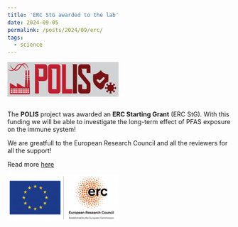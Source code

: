 ```yaml
---
title: 'ERC StG awarded to the lab'
date: 2024-09-05
permalink: /posts/2024/09/erc/
tags:
  - science
---
```


<img src="/images/polis_logo.png" alt="drawing" width=250 align="middle"/>

\
The **POLIS** project was awarded an **ERC Starting Grant** (ERC StG). With this funding we will be able to investigate the long-term effect of PFAS exposure on the immune system!

We are greatfull to the European Research Council and all the reviewers for all the support!

Read more [here](https://www.dzne.de/en/im-fokus/meldungen/2024/around-15-million-euros-for-researching-the-effects-of-forever-chemicals-on-the-immune-system/)

<img src="/images/erc.png" alt="drawing" width=250 align="middle"/>
